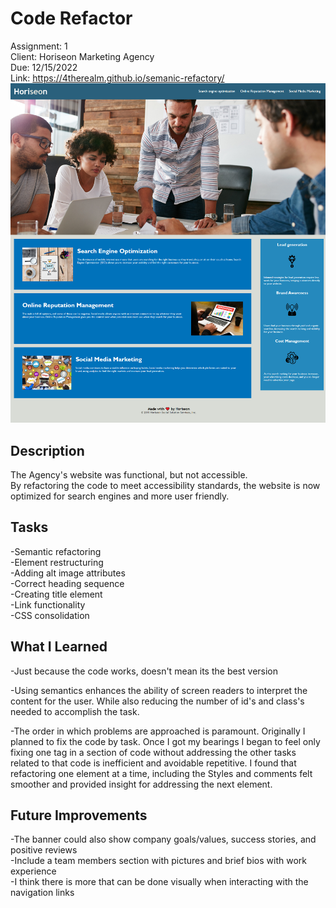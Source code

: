 # Code Refactor
Assignment: 1  
Client: Horiseon Marketing Agency  
Due: 12/15/2022  
Link: https://4therealm.github.io/semanic-refactory/    
![screenshot of webpage](/Develop/assets/images/screenshot.png "webpage screenshot")


## Description
The Agency's website was functional, but not accessible.  
By refactoring the code to meet accessibility standards, the website is now optimized for search engines and more user friendly.

## Tasks
-Semantic refactoring  
-Element restructuring  
-Adding alt image attributes  
-Correct heading sequence  
-Creating title element  
-Link functionality  
-CSS consolidation  


## What I Learned 
-Just because the code works, doesn't mean its the best version  

-Using semantics enhances the ability of screen readers to interpret the content for the user. While also reducing the number of id's and class's needed to accomplish the task.  

-The order in which problems are approached is paramount. Originally I planned to fix the code by task. Once I got my bearings I began to feel only fixing one tag in a section of code without addressing the other tasks related to that code is inefficient and avoidable repetitive. I found that refactoring one element at a time, including the Styles and comments felt smoother and provided insight for addressing the next element.   

## Future Improvements
-The banner could also show company goals/values, success stories, and positive reviews  
-Include a team members section with pictures and brief bios with work experience  
-I think there is more that can be done visually when interacting with the navigation links

